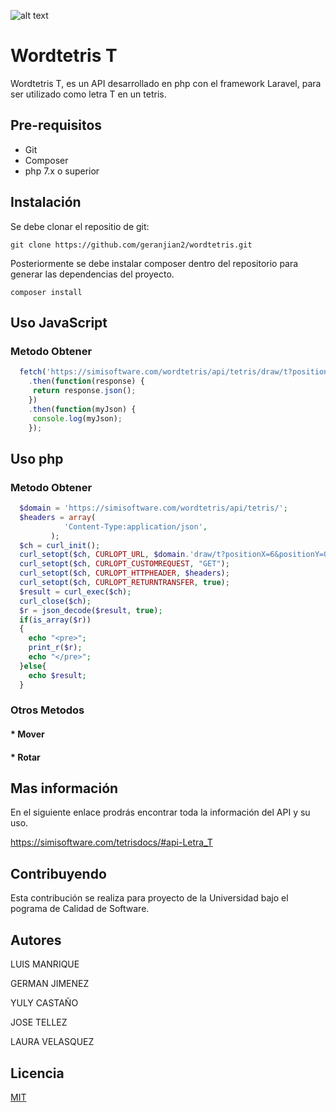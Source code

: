 ![alt text](https://i.blogs.es/d215a7/tetris-2/1366_2000.jpg) 
# Wordtetris T
Wordtetris T, es un API desarrollado en php con el framework Laravel, para ser utilizado como letra T en un tetris.

## Pre-requisitos
* Git
* Composer
* php 7.x o superior

## Instalación
Se debe clonar el repositio de git:

```git clone https://github.com/geranjian2/wordtetris.git```

Posteriormente se debe instalar composer dentro del repositorio para generar las dependencias del proyecto.

```composer install```

## Uso JavaScript 
### Metodo Obtener
```javascript
  fetch('https://simisoftware.com/wordtetris/api/tetris/draw/t?positionX=5&positionY=0')
	.then(function(response) {
	 return response.json();
	})
	.then(function(myJson) {
	 console.log(myJson);
	});
```

## Uso php 
### Metodo Obtener
```php
  $domain = 'https://simisoftware.com/wordtetris/api/tetris/';
  $headers = array(
			'Content-Type:application/json',
		 );
  $ch = curl_init();
  curl_setopt($ch, CURLOPT_URL, $domain.'draw/t?positionX=6&positionY=0');
  curl_setopt($ch, CURLOPT_CUSTOMREQUEST, "GET");
  curl_setopt($ch, CURLOPT_HTTPHEADER, $headers);
  curl_setopt($ch, CURLOPT_RETURNTRANSFER, true);
  $result = curl_exec($ch);
  curl_close($ch);
  $r = json_decode($result, true); 
  if(is_array($r))
  {
  	echo "<pre>";
  	print_r($r);
  	echo "</pre>";
  }else{
  	echo $result;
  }
```

### Otros Metodos
#### * Mover
#### * Rotar

## Mas información
En el siguiente enlace prodrás encontrar toda la información del API y su uso.

https://simisoftware.com/tetrisdocs/#api-Letra_T

## Contribuyendo
Esta contribución se realiza para proyecto de la Universidad bajo el pograma de Calidad de Software.

## Autores
LUIS MANRIQUE

GERMAN JIMENEZ

YULY CASTAÑO

JOSE TELLEZ

LAURA VELASQUEZ

## Licencia
[MIT](https://choosealicense.com/licenses/mit/)
